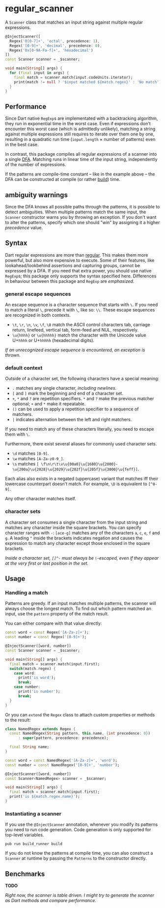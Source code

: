 regular_scanner
===============

A `Scanner` class that matches an input string against multiple regular expressions.

```dart
@InjectScanner([
  Regex('0[0-7]+', 'octal', precedence: 1),
  Regex('[0-9]+', 'decimal', precedence: 0),
  Regex('0x[0-9A-Fa-f]+', 'hexadecimal')
])
const Scanner scanner = _$scanner;

void main(String[] args) {
  for (final input in args) {
    final match = scanner.match(input.codeUnits.iterator);
    print(match != null ? '$input matched ${match.regex}' : 'No match');
  }
}
```

Performance
-----------

Since Dart native `RegExp`s are implementated with a backtracking algorithm, they run in exponential time in the worst case.
Even if expressions don't encounter this worst case (which is admittedly unlikely), matching a string against multiple expressions still requires to iterate over them one by one, resulting in a quadratic run time (`input.length` × number of patterns) even in the best case.

In contrast, this package compiles all regular expressions of a scanner into a single [DFA][dfa].
Matching runs in linear time of the input string, independently of the number of expressions.

If the patterns are compile-time constant – like in the example above – the DFA can be constructed at compile (or rather [build][build]) time.

ambiguity warnings
------------------

Since the DFA knows all possible paths through the patterns, it is possible to detect ambiguities.
When multiple patterns match the same input, the `Scanner` constructor warns you by throwing an exception.
If you don't want to alter the patterns, specify which one should "win" by assigning it a higher _precedence_ value.

Syntax
------

Dart regular expressions are more than [regular][regular language].
This makes them more powerful, but also more expensive to execute.
Some of their features, like lookahead/lookbehind assertions and capturing groups, cannot be expressed by a DFA.
If you need that extra power, you should use native `RegExp`s; this package only supports the syntax specified here.
Differences in behaviour between this package and `RegExp` are _emphasized_.

### general escape sequences

An escape sequence is a character sequence that starts with `\`.
If you need to match a literal `\`, precede it with `\`, like so: `\\`.
These escape sequences are recognized in both contexts.

 * `\t`, `\r`, `\n`, `\v`, `\f`, `\0` match the ASCII control characters tab, carriage return, linefeed, vertical tab, form-feed and NUL, respectively.
 * `\u{hhhh}` or `\u{hhhhh}` match the character with the Unicode value U+`hhhh` or U+`hhhhh` (hexadecimal digits).

_If an unrecognized escape sequence is encountered, an exception is thrown._

### default context

Outside of a character set, the following characters have a special meaning:

 * `.` matches any single character, _including newlines._
 * `[` and `]` mark the beginning and end of a character set.
 * `+`, `*` and `?` are repetition specifiers.
   `*` and `?` make the previous matcher optional; `+` and `*` make it repeatable.
 * `()` can be used to apply a repetition specifier to a sequence of matchers.
 * `|` indicates alternation between the left and right matchers.

If you need to match any of these characters literally, you need to escape them with `\`.

Furthermore, there exist several aliases for commonly used character sets.

 * `\d` matches `[0-9]`.
 * `\w` matches `[A-Za-z0-9_]`.
 * `\s` matches `[ \f\n\r\t\v\u{00a0}\u{1680}\u{2000}-\u{200a}\u{2028}\u{2029}\u{202f}\u{205f}\u{3000}\u{feff}]`.

Each alias also exists in a negated (uppercase) variant that matches iff their lowercase counterpart doesn't match.
For example, `\D` is equivalent to `[^0-9]`.

Any other character matches itself.

### character sets

A character set consumes a single character from the input string and matches any character inside the square brackets.
You can specify character ranges with `-`:
`[ace-g]` matches any of the characters `a`, `c`, `e`, `f` and `g`.
A leading `^` inside the brackets indicates negation and causes the expression to match any character except those enclosed in the square brackets.

_Inside a character set, `[]^-` must always be `\`-escaped, even if they appear at the very first or last position in the set._

Usage
-----

### Handling a match

Patterns are greedy.
If an input matches multiple patterns, the scanner will always choose the longest match.
To find out which pattern matched an input, use the `pattern` property of the match result.

You can either compare with that value directly:

```dart
const word = const Regex('[A-Za-z]+');
const number = const Regex('[0-9]+');

@InjectScanner([word, number])
const Scanner scanner = _$scanner;

void main(String[] args) {
  final match = scanner.match(input.first);
  switch(match.regex) {
    case word:
      print('is word');
      break;
    case number:
      print('is number');
      break;
  }
}
```

Or you can `extend` the `Regex` class to attach custom properties or methods to the result:

```dart
class NamedRegex extends Regex {
  const NamedRegex(String pattern, this.name, {int precedence: 0})
      : super(pattern, precedence: precedence);

  final String name;
}

const word = const NamedRegex('[A-Za-z]+', 'word');
const number = const NamedRegex('[0-9]+', 'number');

@InjectScanner([word, number])
const Scanner<NamedRegex> scanner = _$scanner;

void main(String[] args) {
  final match = scanner.match(input.first);
  print('is ${match.regex.name}');
}
```

### Instantiating a scanner

If you use the `@InjectScanner` annotation, whenever you modify its patterns you need to run code generation. Code generation is only supported for top-level variables.

```shell
pub run build_runner build
```

If you do not know the patterns at compile time, you can also construct a `Scanner` at runtime by passing the `Patterns` to the constructor directly.

Benchmarks
----------

**TODO**

_Right now, the scanner is table driven. I might try to generate the scanner as Dart methods and compare performance._

[dfa]: https://en.wikipedia.org/wiki/Deterministic_finite_automaton
[build]: https://pub.dartlang.org/packages/build_runner
[regular language]: https://en.wikipedia.org/wiki/Regular_language
